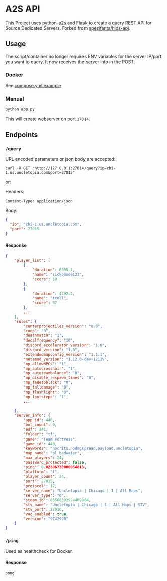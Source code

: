 # A2S API

This Project uses [python-a2s](https://github.com/Yepoleb/python-a2s) and
Flask to create a query REST API for Source Dedicated Servers. Forked from [spezifanta/hlds-api](https://github.com/spezifanta/hlds-api).

## Usage

The script/container no longer requires ENV variables for the server IP/port you want to query. It now receives the server info in the POST.

### Docker

See [compose.yml.example](compose.yml.example)

### Manual

```bash
python app.py
```

This will create webserver on port `27014`.

## Endpoints

### `/query`

URL encoded parameters or json body are accepted:

```
curl -X GET "http://127.0.0.1:27014/query?ip=chi-1.us.uncletopia.com&port=27015"
```

or:

Headers:

```
Content-Type: application/json
```

Body:

```json
{
  "ip": "chi-1.us.uncletopia.com",
  "port": 27015
}
```

#### Response

```json
{
    "player_list": [
        {
            "duration": 6095.1,
            "name": "sickomode123",
            "score": 10
        },
        {
            "duration": 4492.2,
            "name": "troll",
            "score": 37
        },
        ...
    ],
    "rules": {
        "centerprojectiles_version": "8.0",
        "coop": "0",
        "deathmatch": "1",
        "decalfrequency": "10",
        "discord_accelerator_version": "1.0",
        "discord_version": "1.0",
        "extendedmapconfig_version": "1.1.1",
        "metamod_version": "1.12.0-dev+1211V",
        "mp_allowNPCs": "1",
        "mp_autocrosshair": "1",
        "mp_autoteambalance": "0",
        "mp_disable_respawn_times": "0",
        "mp_fadetoblack": "0",
        "mp_falldamage": "0",
        "mp_flashlight": "0",
        "mp_footsteps": "1",
        ...
        
    },
    "server_info": {
        "app_id": 440,
        "bot_count": 0,
        "edf": 241,
        "folder": "tf",
        "game": "Team Fortress",
        "game_id": 440,
        "keywords": "nocrits,nodmgspread,payload,uncletopia",
        "map_name": "pl_badwater",
        "max_players": 24,
        "password_protected": false,
        "ping": 0.02306730000054813,
        "platform": "l",
        "player_count": 24,
        "port": 27015,
        "protocol": 17,
        "server_name": "Uncletopia | Chicago | 1 | All Maps",
        "server_type": "d",
        "steam_id": 85568392924469984,
        "stv_name": "Uncletopia | Chicago | 1 | All Maps | STV",
        "stv_port": 27016,
        "vac_enabled": true,
        "version": "9742990"
    }
}
```

### `/ping`

Used as healthcheck for Docker.

#### Response

```
pong
```
